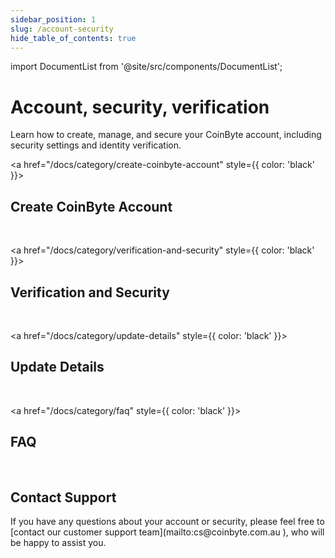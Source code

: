 ```yaml
---
sidebar_position: 1
slug: /account-security
hide_table_of_contents: true
---
```


import DocumentList from '@site/src/components/DocumentList';

# Account, security, verification

Learn how to create, manage, and secure your CoinByte account, including security settings and identity verification.
<br/>

<a href="/docs/category/create-coinbyte-account" style={{ color: 'black' }}>
  <h2>Create CoinByte Account</h2>
</a>
<DocumentList category="account-security/create-coinbyte-account" />
  <br/>
  
<a href="/docs/category/verification-and-security" style={{ color: 'black' }}>
  <h2>Verification and Security</h2>
</a>
<DocumentList category="account-security/verification-and-security" />
<br/>
  
<a href="/docs/category/update-details" style={{ color: 'black' }}>
  <h2>Update Details</h2>
</a>
<DocumentList category="account-security/update-details" />
<br/>
  
<a href="/docs/category/faq" style={{ color: 'black' }}>
 <h2>FAQ</h2>
</a>
<DocumentList category="account-security/FAQ" />
<br/>

  <h2>Contact Support</h2>
If you have any questions about your account or security, please feel free to [contact our customer support team](mailto:cs@coinbyte.com.au ), who will be happy to assist you. 
